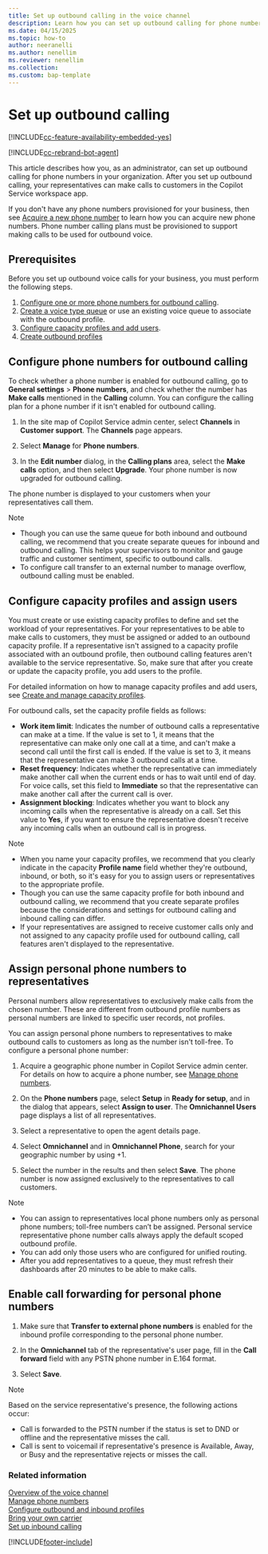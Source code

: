 ```yaml
---
title: Set up outbound calling in the voice channel
description: Learn how you can set up outbound calling for phone numbers in your organization.
ms.date: 04/15/2025
ms.topic: how-to
author: neeranelli
ms.author: nenellim
ms.reviewer: nenellim
ms.collection:
ms.custom: bap-template
---
```


# Set up outbound calling

[!INCLUDE[cc-feature-availability-embedded-yes](../../includes/cc-feature-availability-embedded-yes.md)]

[!INCLUDE[cc-rebrand-bot-agent](../../includes/cc-rebrand-bot-agent.md)]


This article describes how you, as an administrator, can set up outbound calling for phone numbers in your organization. After you set up outbound calling, your representatives can make calls to customers in the Copilot Service workspace app.

If you don't have any phone numbers provisioned for your business, then see [Acquire a new phone number](voice-channel-manage-phone-numbers.md#acquire-new-phone-numbers) to learn how you can acquire new phone numbers. Phone number calling plans must be provisioned to support making calls to be used for outbound voice.


## Prerequisites

Before you set up outbound voice calls for your business, you must perform the following steps.

1. [Configure one or more phone numbers for outbound calling](#configure-phone-numbers-for-outbound-calling).
1. [Create a voice type queue](voice-channel-inbound-calling.md#create-queues-for-voice-channels) or use an existing voice queue to associate with the outbound profile.
1. [Configure capacity profiles and add users](#configure-capacity-profiles-and-assign-users).
1. [Create outbound profiles](configure-outbound-inbound-profiles.md#create-outbound-profiles)

## Configure phone numbers for outbound calling

To check whether a phone number is enabled for outbound calling, go to **General settings** > **Phone numbers**, and check whether the number has **Make calls** mentioned in the **Calling** column. You can configure the calling plan for a phone number if it isn't enabled for outbound calling.

1. In the site map of Copilot Service admin center, select **Channels** in **Customer support**. The **Channels** page appears.
    
1. Select **Manage** for **Phone numbers**.
   
1. In the **Edit number** dialog, in the **Calling plans** area, select the **Make calls** option, and then select **Upgrade**.
   Your phone number is now upgraded for outbound calling.

The phone number is displayed to your customers when your representatives call them.

> [!NOTE]
> - Though you can use the same queue for both inbound and outbound calling, we recommend that you create separate queues for inbound and outbound calling. This helps your supervisors to monitor and gauge traffic and customer sentiment, specific to outbound calls.
> - To configure call transfer to an external number to manage overflow, outbound calling must be enabled.

## Configure capacity profiles and assign users

You must create or use existing capacity profiles to define and set the workload of your representatives. For your representatives to be able to make calls to customers, they must be assigned or added to an outbound capacity profile. If a representative isn't assigned to a capacity profile associated with an outbound profile, then outbound calling features aren't available to the service representative. So, make sure that after you create or update the capacity profile, you add users to the profile.

For detailed information on how to manage capacity profiles and add users, see [Create and manage capacity profiles](capacity-profiles.md).

For outbound calls, set the capacity profile fields as follows:

- **Work item limit**: Indicates the number of outbound calls a representative can make at a time. If the value is set to 1, it means that the representative can make only one call at a time, and can't make a second call until the first call is ended. If the value is set to 3, it means that the representative can make 3 outbound calls at a time. 
- **Reset frequency**: Indicates whether the representative can immediately make another call when the current ends or has to wait until end of day. For voice calls, set this field to **Immediate** so that the representative can make another call after the current call is over.
- **Assignment blocking**: Indicates whether you want to block any incoming calls when the representative is already on a call. Set this value to **Yes**, if you want to ensure the representative doesn't receive any incoming calls when an outbound call is in progress.

> [!NOTE]
>
> - When you name your capacity profiles, we recommend that you clearly indicate in the capacity **Profile name** field whether they're outbound, inbound, or both, so it's easy for you to assign users or representatives to the appropriate profile.
> - Though you can use the same capacity profile for both inbound and outbound calling, we recommend that you create separate profiles because the considerations and settings for outbound calling and inbound calling can differ.
> - If your representatives are assigned to receive customer calls only and not assigned to any capacity profile used for outbound calling, call features aren't displayed to the representative.

## Assign personal phone numbers to representatives

Personal numbers allow representatives to exclusively make calls from the chosen number. These are different from outbound profile numbers as personal numbers are linked to specific user records, not profiles. 

You can assign personal phone numbers to representatives to make outbound calls to customers as long as the number isn't toll-free. To configure a personal phone number:

1. Acquire a geographic phone number in Copilot Service admin center. For details on how to acquire a phone number, see [Manage phone numbers](voice-channel-manage-phone-numbers.md).

1. On the **Phone numbers** page, select **Setup** in **Ready for setup**, and in the dialog that appears, select **Assign to user**. The **Omnichannel Users** page displays a list of all representatives.

1. Select a representative to open the agent details page.

1. Select **Omnichannel** and in **Omnichannel Phone**, search for your geographic number by using +1. 
1. Select the number in the results and then select **Save**. The phone number is now assigned exclusively to the representatives to call customers.

> [!NOTE]
> - You can assign to representatives local phone numbers only as personal phone numbers; toll-free numbers can’t be assigned. Personal service representative phone number calls always apply the default scoped outbound profile.
> - You can add only those users who are configured for unified routing.
> - After you add representatives to a queue, they must refresh their dashboards after 20 minutes to be able to make calls.

## Enable call forwarding for personal phone numbers

1. Make sure that **Transfer to external phone numbers** is enabled for the inbound profile corresponding to the personal phone number.

1. In the **Omnichannel** tab of the representative's user page, fill in the **Call forward** field with any PSTN phone number in E.164 format.

1. Select **Save**.

> [!NOTE]
Based on the service representative's presence, the following actions occur:
  - Call is forwarded to the PSTN number if the status is set to DND or offline and the representative misses the call.
  - Call is sent to voicemail if representative's presence is Available, Away, or Busy and the representative rejects or misses the call.

### Related information

[Overview of the voice channel](voice-channel.md)  
[Manage phone numbers](voice-channel-manage-phone-numbers.md)  
[Configure outbound and inbound profiles](configure-outbound-inbound-profiles.md)  
[Bring your own carrier](voice-channel-bring-your-own-number.md)  
[Set up inbound calling](voice-channel-inbound-calling.md)  

[!INCLUDE[footer-include](../../includes/footer-banner.md)]
